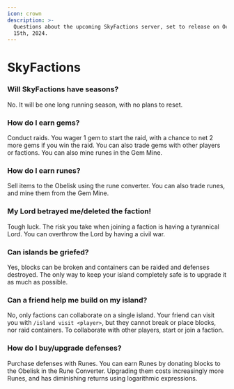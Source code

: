 ```yaml
---
icon: crown
description: >-
  Questions about the upcoming SkyFactions server, set to release on October
  15th, 2024.
---
```


# SkyFactions

### Will SkyFactions have seasons?

No. It will be one long running season, with no plans to reset.

### How do I earn gems?

Conduct raids. You wager 1 gem to start the raid, with a chance to net 2 more gems if you win the raid. You can also trade gems with other players or factions. You can also mine runes in the Gem Mine.

### How do I earn runes?

Sell items to the Obelisk using the rune converter. You can also trade runes, and mine them from the Gem Mine.

### My Lord betrayed me/deleted the faction!

Tough luck. The risk you take when joining a faction is having a tyrannical Lord. You can overthrow the Lord by having a civil war.

### Can islands be griefed?

Yes, blocks can be broken and containers can be raided and defenses destroyed. The only way to keep your island completely safe is to upgrade it as much as possible.

### Can a friend help me build on my island?

No, only factions can collaborate on a single island. Your friend can visit you with `/island visit <player>`, but they cannot break or place blocks, nor raid containers. To collaborate with other players, start or join a faction.

### How do I buy/upgrade defenses?

Purchase defenses with Runes. You can earn Runes by donating blocks to the Obelisk in the Rune Converter. Upgrading them costs increasingly more Runes, and has diminishing returns using logarithmic expressions.
